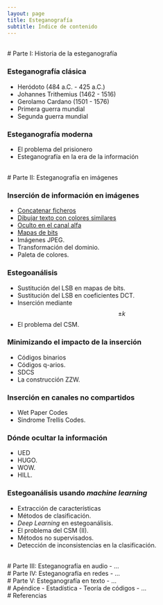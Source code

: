```yaml
---
layout: page
title: Esteganografía
subtitle: Índice de contenido
---
```






<br/>
# Parte I: Historia de la esteganografía

### Esteganografía clásica
- Heródoto (484 a.C. - 425 a.C.)
- Johannes Trithemius (1462 - 1516)
- Gerolamo Cardano (1501 - 1576)
- Primera guerra mundial
- Segunda guerra mundial

### Esteganografía moderna
- El problema del prisionero
- Esteganografía en la era de la información


<br/>
# Parte II: Esteganografía en imágenes

### Inserción de información en imágenes
- [Concatenar ficheros](/stego/images/embed/es/concat)
- [Dibujar texto con colores similares](/stego/images/embed/es/dibujar-texto)
- [Oculto en el canal alfa](/stego/images/embed/es/canal-alfa)
- [Mapas de bits](/stego/images/embed/es/mapas-de-bits)
- Imágenes JPEG.
- Transformación del dominio.
- Paleta de colores.

### Estegoanálisis
- Sustitución del LSB en mapas de bits.
- Sustitución del LSB en coeficientes DCT.
- Inserción mediante $$\pm k$$
- El problema del CSM.

### Minimizando el impacto de la inserción
- Códigos binarios
- Códigos q-arios.
- SDCS
- La construcción ZZW.

### Inserción en canales no compartidos
- Wet Paper Codes
- Sindrome Trellis Codes.

### Dónde ocultar la información
- UED
- HUGO.
- WOW. 
- HILL.

### Estegoanálisis usando *machine learning*
- Extracción de características
- Métodos de clasificación.
- *Deep Learning* en estegoanálisis.
- El problema del CSM (II).
- Métodos no supervisados.
- Detección de inconsistencias en la clasificación.




<br/>
# Parte III: Esteganografía en audio
- ...




<br/>
# Parte IV: Esteganografía en redes
- ...




<br/>
# Parte V: Esteganografía en texto
- ...



<br/>
# Apéndice
- Estadística
- Teoría de códigos
- ...


<br/>
# Referencias






